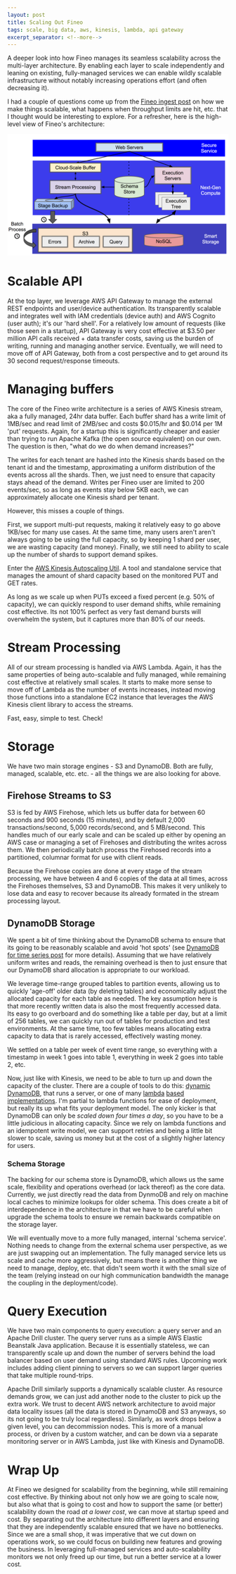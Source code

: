 ```yaml
---
layout: post
title: Scaling Out Fineo
tags: scale, big data, aws, kinesis, lambda, api gateway
excerpt_separator: <!--more-->
---
```


A deeper look into how Fineo manages its seamless scalability across the multi-layer architecture. By enabling each layer to scale independently and leaning on existing, fully-managed services we can enable wildly scalable infrastructure without notably increasing operations effort (and often decreasing it).
<!--more-->

I had a couple of questions come up from the [Fineo ingest post] on how we make things scalable, what happens when throughput limits are hit, etc. that I thought would be interesting to explore. For a refresher, here is the high-level view of Fineo's architecture:

<img src="/images/posts/scaling-out-fineo/highlevel.png">

# Scalable API

At the top layer, we leverage AWS API Gateway to manage the external REST endpoints and user/device authentication. Its transparently scalable and integrates well with IAM credentials (device auth) and AWS Cognito (user auth); it's our 'hard shell'. For a relatively low amount of requests (like those seen in a startup), API Gateway is very cost effective at $3.50 per million API calls received + data transfer costs, saving us the burden of writing, running and managing another service. Eventually, we will need to move off of API Gateway, both from a cost perspective and to get around its 30 second request/response timeouts.

# Managing buffers

The core of the Fineo write architecture is a series of AWS Kinesis stream, aka a fully managed, 24hr data buffer. Each buffer shard has a write limit of 1MB/sec and read limit of 2MB/sec and costs $0.015/hr and $0.014 per 1M 'put' requests. Again, for a startup this is significantly cheaper and easier than trying to run Apache Kafka (the open source equivalent) on our own. The question is then, "what do we do when demand increases?"

The writes for each tenant are hashed into the Kinesis shards based on the tenant id and the timestamp, approximating a uniform distribution of the events across all the shards. Then, we just need to ensure that capacity stays ahead of the demand. Writes per Fineo user are limited to 200 events/sec, so as long as events stay below 5KB each, we can approximately allocate one Kinesis shard per tenant.

However, this misses a couple of things.

First, we support multi-put requests, making it relatively easy to go above 1KB/sec for many use cases. At the same time, many users aren't aren't always going to be using the full capacity, so by keeping 1 shard per user, we are wasting capacity (and money). Finally, we still need to ability to scale up the number of shards to support demand spikes.

Enter the [AWS Kinesis Autoscaling Util]. A tool and standalone service that manages the amount of shard capacity based on the monitored PUT and GET rates.

As long as we scale up when PUTs exceed a fixed percent (e.g. 50% of capacity), we can quickly respond to user demand shifts, while remaining cost effective. Its not 100% perfect as very fast demand bursts will overwhelm the system, but it captures more than 80% of our needs.

# Stream Processing

All of our stream processing is handled via AWS Lambda. Again, it has the same properties of being auto-scalable and fully managed, while remaining cost effective at relatively small scales. It starts to make more sense to move off of Lambda as the number of events increases, instead moving those functions into a standalone EC2 instance that leverages the AWS Kinesis client library to access the streams.

Fast, easy, simple to test. Check!

# Storage

We have two main storage engines - S3 and DynamoDB. Both are fully, managed, scalable, etc. etc. - all the things we are also looking for above.

## Firehose Streams to S3

S3 is fed by AWS Firehose, which lets us buffer data for between 60 seconds and 900 seconds (15 minutes), and by default 2,000 transactions/second, 5,000 records/second, and 5 MB/second. This handles much of our early scale and can be scaled up either by opening an AWS case or managing a set of Firehoses and distributing the writes across them. We then periodically batch process the Firehosed records into a partitioned, columnar format for use with client reads. 

Because the Firehose copies are done at every stage of the stream processing, we have between 4 and 6 copies of the data at all times, across the Firehoses themselves, S3 and DynamoDB. This makes it very unlikely to lose data and easy to recover because its already formated in the stream processing layout.

## DynamoDB Storage

We spent a bit of time thinking about the DynamoDB schema to ensure that its going to be reasonably scalable and avoid 'hot spots' (see [DynamoDB for time series post](/2017/05/10/dynamo-for-time-series.html) for more details). Assuming that we have relatively uniform writes and reads, the remaining overhead is then to just ensure that our DynamoDB shard allocation is appropriate to our workload.

We leverage time-range grouped tables to partition events, allowing us to quickly 'age-off' older data (by deleting tables) and economically adjust the allocated capacity for each table as needed. The key assumption here is that more recently written data is also the most frequently accessed data. Its easy to go overboard and do something like a table per day, but at a limit of 256 tables, we can quickly run out of tables for production and test environments. At the same time, too few tables means allocating extra capacity to data that is rarely accessed, effectively wasting money. 

We settled on a table per week of event time range, so everything with a timestamp in week 1 goes into table 1, everything in week 2 goes into table 2, etc.

Now, just like with Kinesis, we need to be able to turn up and down the capacity of the cluster. There are a couple of tools to do this: [dynamic DynamoDB], that runs a server, or one of many [lambda] [based] [implementations]. I'm partial to lambda functions for ease of deployment, but really its up what fits your deployment model. The only kicker is that DynamoDB can only be _scaled down four times a day_, so you have to be a little judicious in allocating capacity. Since we rely on lambda functions and an idempotent write model, we can support retries and being a little bit slower to scale, saving us money but at the cost of a slightly higher latency for users.

### Schema Storage

The backing for our schema store is DynamoDB, which allows us the same scale, flexibility and operations overhead (or lack thereof) as the core data. Currently, we just directly read the data from DynmoDB and rely on machine local caches to minimize lookups for older schema. This does create a bit of interdependence in the architecture in that we have to be careful when upgrade the schema tools to ensure we remain backwards compatible on the storage layer.

We will eventually move to a more fully managed, internal 'schema service'. Nothing needs to change from the external schema user perspective, as we are just swapping out an implementation. The fully managed service lets us scale and cache more aggressively, but means there is another thing we need to manage, deploy, etc. that didn't seem worth it with the small size of the team (relying instead on our high communication bandwidth the manage the coupling in the deployment/code).

# Query Execution

We have two main components to query execution: a query server and an Apache Drill cluster. The query server runs as a simple AWS Elastic Beanstalk Java application. Because it is essentially stateless, we can transparently scale up and down the number of servers behind the load balancer based on user demand using standard AWS rules. Upcoming work includes adding client pinning to servers so we can support larger queries that take multiple round-trips.

Apache Drill similarly supports a dynamically scalable cluster. As resource demands grow, we can just add another node to the cluster to pick up the extra work. We trust to decent AWS network architecture to avoid major data locality issues (all the data is stored in DynamoDB and S3 anyways, so its not going to be truly local regardless). Similarly, as work drops below a given level, you can decommission nodes. This is more of a manual process, or driven by a custom watcher, and can be down via a separate monitoring server or in AWS Lambda, just like with Kinesis and DynamoDB.

# Wrap Up

At Fineo we designed for scalability from the beginning, while still remaining cost effective. By thinking about not only how we are going to scale now, but also what that is going to cost and how to support the same (or better) scalability down the road _at a lower cost_, we can move at startup speed and cost. By separating out the architecture into different layers and ensuring that they are independently scalable ensured that we have no bottlenecks. Since we are a small shop, it was imperative that we cut down on operations work, so we could focus on building new features and growing the business. In leveraging full-managed services and auto-scalability monitors we not only freed up our time, but run a better service at a lower cost.


[Fineo ingest post]: /2017/05/01/fineo-internals-ingest.mg.html
[AWS Kinesis Autoscaling Util]: https://github.com/awslabs/amazon-kinesis-scaling-utils
[dynamic DynamoDB]: https://aws.amazon.com/blogs/aws/auto-scale-dynamodb-with-dynamic-dynamodb
[lambda]: https://github.com/rockeee/dynamic-dynamodb-lambda
[based]: https://github.com/channl/dynamodb-lambda-autoscale
[implementations]: https://github.com/trek10inc/dynamodb-autoscaling